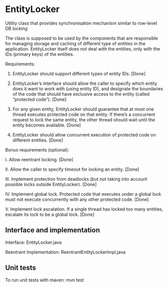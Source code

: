 # EntityLocker
Utility class that provides synchronisation mechanism similar to row-level DB locking

The class is supposed to be used by the components that are responsible for managing storage and caching of different type of entities in the application. EntityLocker itself does not deal with the entities, only with the IDs (primary keys) of the entities.

Requirements:

1. EntityLocker should support different types of entity IDs. [Done]

2. EntityLocker’s interface should allow the caller to specify which entity does it want to work with (using entity ID), and designate the boundaries of the code that should have exclusive access to the entity (called “protected code”).  [Done]

3. For any given entity, EntityLocker should guarantee that at most one thread executes protected code on that entity. If there’s a concurrent request to lock the same entity, the other thread should wait until the entity becomes available.  [Done]

4. EntityLocker should allow concurrent execution of protected code on different entities.  [Done]


Bonus requirements (optional):

I. Allow reentrant locking.  [Done]

II. Allow the caller to specify timeout for locking an entity.  [Done]

III. Implement protection from deadlocks (but not taking into account possible locks outside EntityLocker). [Done]

IV. Implement global lock. Protected code that executes under a global lock must not execute concurrently with any other protected code. [Done]

V. Implement lock escalation. If a single thread has locked too many entities, escalate its lock to be a global lock.  [Done]

## Interface and implementation

Interface: EntityLocker.java

Reentrant Implementation: ReentrantEntityLockerImpl.java

## Unit tests
To run unit tests with maven: mvn test
